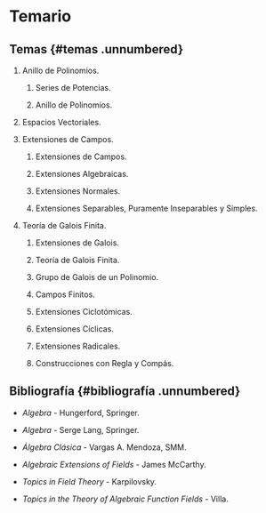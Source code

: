 
# Temario

## Temas {#temas .unnumbered}

1.  Anillo de Polinomios.

    1.  Series de Potencias.

    2.  Anillo de Polinomios.

2.  Espacios Vectoriales.

3.  Extensiones de Campos.

    1.  Extensiones de Campos.

    2.  Extensiones Algebraicas.

    3.  Extensiones Normales.

    4.  Extensiones Separables, Puramente Inseparables y Simples.

4.  Teoría de Galois Finita.

    1.  Extensiones de Galois.

    2.  Teoría de Galois Finita.

    3.  Grupo de Galois de un Polinomio.

    4.  Campos Finitos.

    5.  Extensiones Ciclotómicas.

    6.  Extensiones Cíclicas.

    7.  Extensiones Radicales.

    8.  Construcciones con Regla y Compás.

## Bibliografía {#bibliografía .unnumbered}

-   *Algebra* - Hungerford, Springer.

-   *Algebra* - Serge Lang, Springer.

-   *Álgebra Clásica* - Vargas A. Mendoza, SMM.

-   *Algebraic Extensions of Fields* - James McCarthy.

-   *Topics in Field Theory* - Karpilovsky.

-   *Topics in the Theory of Algebraic Function Fields* - Villa.
